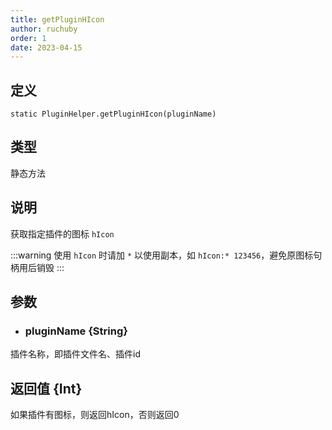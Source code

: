```yaml
---
title: getPluginHIcon
author: ruchuby
order: 1
date: 2023-04-15
---
```


## 定义

```ahk
static PluginHelper.getPluginHIcon(pluginName)
```

## 类型

静态方法

## 说明

获取指定插件的图标 `hIcon`

:::warning
使用 `hIcon` 时请加 `*` 以使用副本，如 `hIcon:* 123456`，避免原图标句柄用后销毁
:::

## 参数

- ### pluginName \{String\}

插件名称，即插件文件名、插件id

## 返回值 \{Int\}

如果插件有图标，则返回hIcon，否则返回0